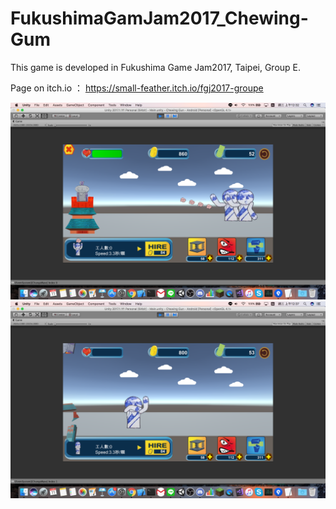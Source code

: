 # FukushimaGamJam2017_Chewing-Gum
This game is developed in Fukushima Game Jam2017, Taipei, Group E.

Page on itch.io ： https://small-feather.itch.io/fgj2017-groupe

![image](https://github.com/Feather623/FukushimaGamJam2017_Chewing-Gum/blob/master/ScreenShot1.png)
![image](https://github.com/Feather623/FukushimaGamJam2017_Chewing-Gum/blob/master/ScreenShot2.png)
